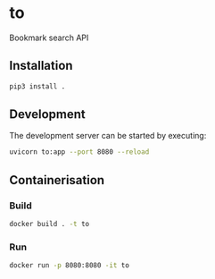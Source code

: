 # to
Bookmark search API

## Installation
```sh
pip3 install .
```

## Development
The development server can be started by executing:
```sh
uvicorn to:app --port 8080 --reload
```

## Containerisation
### Build
```sh
docker build . -t to
```

### Run
```sh
docker run -p 8080:8080 -it to
```